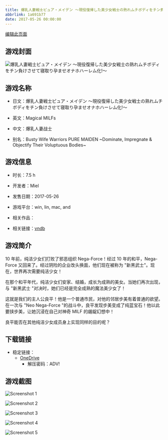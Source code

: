 ```yaml
---
title: 爆乳人妻戦士ピュア・メイデン ～現役復帰した美少女戦士の熟れムチボディをチン負けさせて寝取り孕ませオナホハーレム化!～
abbrlink: 1a691b77
date: 2017-05-26 00:00:00
---
```

[编辑此页面](https://github.com/ACG-3/ADV3-source/blob/main/source/_posts/games/%E7%88%86%E4%B9%B3%E4%BA%BA%E5%A6%BB%E6%88%A6%E5%A3%AB%E3%83%94%E3%83%A5%E3%82%A2%E3%83%BB%E3%83%A1%E3%82%A4%E3%83%87%E3%83%B3%20%EF%BD%9E%E7%8F%BE%E5%BD%B9%E5%BE%A9%E5%B8%B0%E3%81%97%E3%81%9F%E7%BE%8E%E5%B0%91%E5%A5%B3%E6%88%A6%E5%A3%AB%E3%81%AE%E7%86%9F%E3%82%8C%E3%83%A0%E3%83%81%E3%83%9C%E3%83%87%E3%82%A3%E3%82%92%E3%83%81%E3%83%B3%E8%B2%A0%E3%81%91%E3%81%95%E3%81%9B%E3%81%A6%E5%AF%9D%E5%8F%96%E3%82%8A%E5%AD%95%E3%81%BE%E3%81%9B%E3%82%AA%E3%83%8A%E3%83%9B%E3%83%8F%E3%83%BC%E3%83%AC%E3%83%A0%E5%8C%96%21%EF%BD%9E.md)

## 游戏封面

![爆乳人妻戦士ピュア・メイデン ～現役復帰した美少女戦士の熟れムチボディをチン負けさせて寝取り孕ませオナホハーレム化!～](https://pan.timero.xyz/d/onedrive/img_lib_001/%E7%88%86%E4%B9%B3%E4%BA%BA%E5%A6%BB%E6%88%A6%E5%A3%AB%E3%83%94%E3%83%A5%E3%82%A2%E3%83%BB%E3%83%A1%E3%82%A4%E3%83%87%E3%83%B3%20%EF%BD%9E%E7%8F%BE%E5%BD%B9%E5%BE%A9%E5%B8%B0%E3%81%97%E3%81%9F%E7%BE%8E%E5%B0%91%E5%A5%B3%E6%88%A6%E5%A3%AB%E3%81%AE%E7%86%9F%E3%82%8C%E3%83%A0%E3%83%81%E3%83%9C%E3%83%87%E3%82%A3%E3%82%92%E3%83%81%E3%83%B3%E8%B2%A0%E3%81%91%E3%81%95%E3%81%9B%E3%81%A6%E5%AF%9D%E5%8F%96%E3%82%8A%E5%AD%95%E3%81%BE%E3%81%9B%E3%82%AA%E3%83%8A%E3%83%9B%E3%83%8F%E3%83%BC%E3%83%AC%E3%83%A0%E5%8C%96%21%EF%BD%9E_cover.avif)


## 游戏名称

- 日文：爆乳人妻戦士ピュア・メイデン ～現役復帰した美少女戦士の熟れムチボディをチン負けさせて寝取り孕ませオナホハーレム化!～
- 英文：Magical MILFs
- 中文：爆乳人妻战士

- 别名：Busty Wife Warriors PURE MAIDEN ~Dominate, Impregnate & Objectify Their Voluptuous Bodies~


## 游戏信息

- 时长：7.5 h
- 开发者：Miel
- 发售日期：2017-05-26
- 游戏平台：win, lin, mac, and
- 相关作品：

- 相关链接：[vndb](https://vndb.org/v21232)


## 游戏简介

10 年前，纯洁少女们打败了邪恶组织 Nega-Force！经过 10 年的和平，Nega-Force 又回来了。经过阴险的企业改头换面，他们现在被称为 "新黑武士"。现在，世界再次需要纯洁少女！

在那个和平年代，纯洁少女们安家、结婚，成长为成熟的美女。当她们再次出现，与 "新黑武士 "对决时，她们已经是完全成熟的魔法美少女了！

这就是我们的主人公良平！他是一个普通市民，对他的邻居步美有着普通的欲望。在一次与 "Neo Nega-Force "的战斗中，良平发现步美变成了纯蓝宝石！他以此要挟步美，让她沉浸在自己对神奇 MILF 的龌龊幻想中！

良平能否在其他纯洁少女成员身上实现同样的目的呢？




## 下载链接

- 稳定链接：
    - [OneDrive](https://pan.timero.xyz/onedrive/adv_lib_001/%E7%88%86%E4%B9%B3%E4%BA%BA%E5%A6%BB%E6%88%A6%E5%A3%AB%E3%83%94%E3%83%A5%E3%82%A2%E3%83%BB%E3%83%A1%E3%82%A4%E3%83%87%E3%83%B3%20%EF%BD%9E%E7%8F%BE%E5%BD%B9%E5%BE%A9%E5%B8%B0%E3%81%97%E3%81%9F%E7%BE%8E%E5%B0%91%E5%A5%B3%E6%88%A6%E5%A3%AB%E3%81%AE%E7%86%9F%E3%82%8C%E3%83%A0%E3%83%81%E3%83%9C%E3%83%87%E3%82%A3%E3%82%92%E3%83%81%E3%83%B3%E8%B2%A0%E3%81%91%E3%81%95%E3%81%9B%E3%81%A6%E5%AF%9D%E5%8F%96%E3%82%8A%E5%AD%95%E3%81%BE%E3%81%9B%E3%82%AA%E3%83%8A%E3%83%9B%E3%83%8F%E3%83%BC%E3%83%AC%E3%83%A0%E5%8C%96%21%EF%BD%9E)
        - 解压密码：ADV!



## 游戏截图


![Screenshot 1](https://pan.timero.xyz/d/onedrive/img_lib_001/%E7%88%86%E4%B9%B3%E4%BA%BA%E5%A6%BB%E6%88%A6%E5%A3%AB%E3%83%94%E3%83%A5%E3%82%A2%E3%83%BB%E3%83%A1%E3%82%A4%E3%83%87%E3%83%B3%20%EF%BD%9E%E7%8F%BE%E5%BD%B9%E5%BE%A9%E5%B8%B0%E3%81%97%E3%81%9F%E7%BE%8E%E5%B0%91%E5%A5%B3%E6%88%A6%E5%A3%AB%E3%81%AE%E7%86%9F%E3%82%8C%E3%83%A0%E3%83%81%E3%83%9C%E3%83%87%E3%82%A3%E3%82%92%E3%83%81%E3%83%B3%E8%B2%A0%E3%81%91%E3%81%95%E3%81%9B%E3%81%A6%E5%AF%9D%E5%8F%96%E3%82%8A%E5%AD%95%E3%81%BE%E3%81%9B%E3%82%AA%E3%83%8A%E3%83%9B%E3%83%8F%E3%83%BC%E3%83%AC%E3%83%A0%E5%8C%96%21%EF%BD%9E_Screenshot_1.avif)

![Screenshot 2](https://pan.timero.xyz/d/onedrive/img_lib_001/%E7%88%86%E4%B9%B3%E4%BA%BA%E5%A6%BB%E6%88%A6%E5%A3%AB%E3%83%94%E3%83%A5%E3%82%A2%E3%83%BB%E3%83%A1%E3%82%A4%E3%83%87%E3%83%B3%20%EF%BD%9E%E7%8F%BE%E5%BD%B9%E5%BE%A9%E5%B8%B0%E3%81%97%E3%81%9F%E7%BE%8E%E5%B0%91%E5%A5%B3%E6%88%A6%E5%A3%AB%E3%81%AE%E7%86%9F%E3%82%8C%E3%83%A0%E3%83%81%E3%83%9C%E3%83%87%E3%82%A3%E3%82%92%E3%83%81%E3%83%B3%E8%B2%A0%E3%81%91%E3%81%95%E3%81%9B%E3%81%A6%E5%AF%9D%E5%8F%96%E3%82%8A%E5%AD%95%E3%81%BE%E3%81%9B%E3%82%AA%E3%83%8A%E3%83%9B%E3%83%8F%E3%83%BC%E3%83%AC%E3%83%A0%E5%8C%96%21%EF%BD%9E_Screenshot_2.avif)

![Screenshot 3](https://pan.timero.xyz/d/onedrive/img_lib_001/%E7%88%86%E4%B9%B3%E4%BA%BA%E5%A6%BB%E6%88%A6%E5%A3%AB%E3%83%94%E3%83%A5%E3%82%A2%E3%83%BB%E3%83%A1%E3%82%A4%E3%83%87%E3%83%B3%20%EF%BD%9E%E7%8F%BE%E5%BD%B9%E5%BE%A9%E5%B8%B0%E3%81%97%E3%81%9F%E7%BE%8E%E5%B0%91%E5%A5%B3%E6%88%A6%E5%A3%AB%E3%81%AE%E7%86%9F%E3%82%8C%E3%83%A0%E3%83%81%E3%83%9C%E3%83%87%E3%82%A3%E3%82%92%E3%83%81%E3%83%B3%E8%B2%A0%E3%81%91%E3%81%95%E3%81%9B%E3%81%A6%E5%AF%9D%E5%8F%96%E3%82%8A%E5%AD%95%E3%81%BE%E3%81%9B%E3%82%AA%E3%83%8A%E3%83%9B%E3%83%8F%E3%83%BC%E3%83%AC%E3%83%A0%E5%8C%96%21%EF%BD%9E_Screenshot_3.avif)

![Screenshot 4](https://pan.timero.xyz/d/onedrive/img_lib_001/%E7%88%86%E4%B9%B3%E4%BA%BA%E5%A6%BB%E6%88%A6%E5%A3%AB%E3%83%94%E3%83%A5%E3%82%A2%E3%83%BB%E3%83%A1%E3%82%A4%E3%83%87%E3%83%B3%20%EF%BD%9E%E7%8F%BE%E5%BD%B9%E5%BE%A9%E5%B8%B0%E3%81%97%E3%81%9F%E7%BE%8E%E5%B0%91%E5%A5%B3%E6%88%A6%E5%A3%AB%E3%81%AE%E7%86%9F%E3%82%8C%E3%83%A0%E3%83%81%E3%83%9C%E3%83%87%E3%82%A3%E3%82%92%E3%83%81%E3%83%B3%E8%B2%A0%E3%81%91%E3%81%95%E3%81%9B%E3%81%A6%E5%AF%9D%E5%8F%96%E3%82%8A%E5%AD%95%E3%81%BE%E3%81%9B%E3%82%AA%E3%83%8A%E3%83%9B%E3%83%8F%E3%83%BC%E3%83%AC%E3%83%A0%E5%8C%96%21%EF%BD%9E_Screenshot_4.avif)

![Screenshot 5](https://pan.timero.xyz/d/onedrive/img_lib_001/%E7%88%86%E4%B9%B3%E4%BA%BA%E5%A6%BB%E6%88%A6%E5%A3%AB%E3%83%94%E3%83%A5%E3%82%A2%E3%83%BB%E3%83%A1%E3%82%A4%E3%83%87%E3%83%B3%20%EF%BD%9E%E7%8F%BE%E5%BD%B9%E5%BE%A9%E5%B8%B0%E3%81%97%E3%81%9F%E7%BE%8E%E5%B0%91%E5%A5%B3%E6%88%A6%E5%A3%AB%E3%81%AE%E7%86%9F%E3%82%8C%E3%83%A0%E3%83%81%E3%83%9C%E3%83%87%E3%82%A3%E3%82%92%E3%83%81%E3%83%B3%E8%B2%A0%E3%81%91%E3%81%95%E3%81%9B%E3%81%A6%E5%AF%9D%E5%8F%96%E3%82%8A%E5%AD%95%E3%81%BE%E3%81%9B%E3%82%AA%E3%83%8A%E3%83%9B%E3%83%8F%E3%83%BC%E3%83%AC%E3%83%A0%E5%8C%96%21%EF%BD%9E_Screenshot_5.avif)

